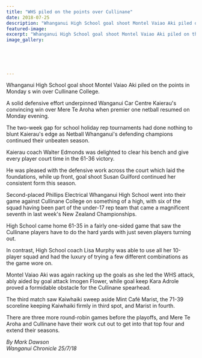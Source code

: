 ```yaml
---
title: "WHS piled on the points over Cullinane"
date: 2018-07-25
description: "Whanganui High School goal shoot Montel Vaiao Aki piled on the points in Monday s win over Cullinane College..."
featured-image: 
excerpt: "Whanganui High School goal shoot Montel Vaiao Aki piled on the points in Monday s win over Cullinane College."
image_gallery:
	
	
	
	
	
---
```


<p><span>Whanganui High School goal shoot Montel Vaiao Aki piled on the points in Monday s win over Cullinane College.</span></p>
<p class="element element-paragraph">A solid defensive effort underpinned Wanganui Car Centre Kaierau's convincing win over Mere Te Aroha when premier one netball resumed on Monday evening.</p>
<p class="element element-paragraph">The two-week gap for school holiday rep tournaments had done nothing to blunt Kaierau's edge as Netball Whanganui's defending champions continued their unbeaten season.</p>
<p class="element element-paragraph">Kaierau coach Walter Edmonds was delighted to clear his bench and give every player court time in the 61-36 victory.</p>
<p class="element element-paragraph">He was pleased with the defensive work across the court which laid the foundations, while up front, goal shoot Susan Guilford continued her consistent form this season.</p>
<p class="element element-paragraph">Second-placed Phillips Electrical Whanganui High School went into their game against Cullinane College on something of a high, with six of the squad having been part of the under-17 rep team that came a magnificent seventh in last week's New Zealand Championships.</p>
<p class="element element-paragraph">High School came home 61-35 in a fairly one-sided game that saw the Cullinane players have to do the hard yards with just seven players turning out.</p>
<p class="element element-paragraph">In contrast, High School coach Lisa Murphy was able to use all her 10-player squad and had the luxury of trying a few different combinations as the game wore on.</p>
<p class="element element-paragraph">Montel Vaiao Aki was again racking up the goals as she led the WHS attack, ably aided by goal attack Imogen Flower, while goal keep Kara Adrole proved a formidable obstacle for the Cullinane spearhead.</p>
<p class="element element-paragraph">The third match saw Kaiwhaiki sweep aside Mint Caf&eacute; Marist, the 71-39 scoreline keeping Kaiwhaiki firmly in third spot, and Marist in fourth.</p>
<p class="element element-paragraph">There are three more round-robin games before the playoffs, and Mere Te Aroha and Cullinane have their work cut out to get into that top four and extend their seasons.</p>
<p><em>By Mark Dawson<br />Wanganui Chronicle 25/7/18</em></p>

